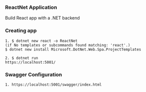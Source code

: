 ### ReactNet Application

Build React app with a .NET backend

### Creating app
    
    1. $ dotnet new react -o ReactNet
    (if No templates or subcommands found matching: 'react'.)
    $ dotnet new install Microsoft.DotNet.Web.Spa.ProjectTemplates

    2. $ dotnet run
    https://localhost:5001/

### Swagger Configuration
    1. https://localhost:5001/swagger/index.html